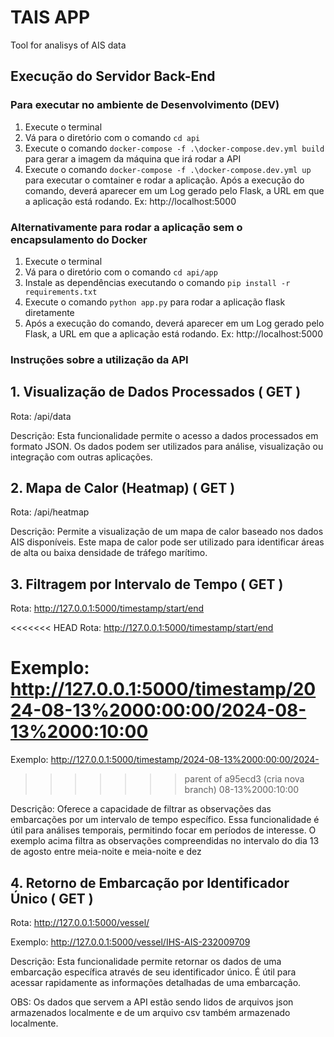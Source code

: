 # TAIS APP
Tool for analisys of AIS data

## Execução do Servidor Back-End

### Para executar no ambiente de Desenvolvimento (DEV)

1. Execute o terminal
2. Vá para o diretório com o comando ```cd api ```
3. Execute o comando ```docker-compose -f .\docker-compose.dev.yml build``` para gerar a imagem da máquina que irá rodar a API
4. Execute o comando  ```docker-compose -f .\docker-compose.dev.yml up``` para executar o comtainer e rodar a aplicação. Após a execução do comando, deverá aparecer em um Log gerado pelo Flask, a URL em que a aplicação está rodando. Ex: http://localhost:5000

### Alternativamente para rodar a aplicação sem o encapsulamento do Docker

1. Execute o terminal
2. Vá para o diretório com o comando ```cd api/app ```
3. Instale as dependências executando o comando ```pip install -r requirements.txt```
4. Execute o comando ```python app.py``` para rodar a aplicação flask diretamente
5. Após a execução do comando, deverá aparecer em um Log gerado pelo Flask, a URL em que a aplicação está rodando. Ex: http://localhost:5000

### Instruções sobre a utilização da API

## 1. Visualização de Dados Processados ( GET )
 Rota: /api/data

 Descrição: Esta funcionalidade permite o acesso a dados processados em formato 
JSON. Os dados podem ser utilizados para análise, visualização ou integração com 
outras aplicações.

## 2. Mapa de Calor (Heatmap) ( GET )
 Rota: /api/heatmap

 Descrição: Permite a visualização de um mapa de calor baseado nos dados AIS 
disponíveis. Este mapa de calor pode ser utilizado para identificar áreas de alta ou 
baixa densidade de tráfego marítimo.

## 3. Filtragem por Intervalo de Tempo ( GET )
 Rota: http://127.0.0.1:5000/timestamp/start/end

<<<<<<< HEAD
 Rota: <http://127.0.0.1:5000/timestamp/start/end>

 Exemplo: <http://127.0.0.1:5000/timestamp/2024-08-13%2000:00:00/2024-08-13%2000:10:00>
=======
 Exemplo: http://127.0.0.1:5000/timestamp/2024-08-13%2000:00:00/2024-
>>>>>>> parent of a95ecd3 (cria nova branch)
08-13%2000:10:00
   
 Descrição: Oferece a capacidade de filtrar as observações das embarcações por um 
intervalo de tempo específico. Essa funcionalidade é útil para análises temporais, 
permitindo focar em períodos de interesse. O exemplo acima filtra as observações 
compreendidas no intervalo do dia 13 de agosto entre meia-noite e meia-noite e dez

## 4. Retorno de Embarcação por Identificador Único ( GET )
 Rota: http://127.0.0.1:5000/vessel/<identifier>
 
 Exemplo: http://127.0.0.1:5000/vessel/IHS-AIS-232009709
 
 Descrição: Esta funcionalidade permite retornar os dados de uma embarcação 
específica através de seu identificador único. É útil para acessar rapidamente as 
informações detalhadas de uma embarcação.

OBS: Os dados que servem a API estão sendo lidos de arquivos json armazenados localmente e de um arquivo csv também armazenado localmente.





